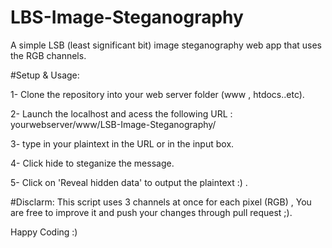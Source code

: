 # LBS-Image-Steganography

A simple LSB (least significant bit) image steganography web app that uses the RGB channels.


#Setup & Usage:

1- Clone the repository into your web server folder (www , htdocs..etc).

2- Launch the localhost and acess the following URL : yourwebserver/www/LSB-Image-Steganography/

3- type in your plaintext in the URL or in the input box.

4- Click hide to steganize the message.

5- Click on 'Reveal hidden data' to output the plaintext :) .

#Disclarm: This script uses 3 channels at once for each pixel (RGB) , You are free to improve it and push your changes through pull request ;).

Happy Coding :)
